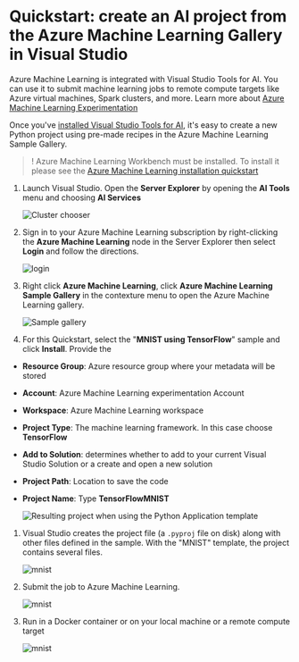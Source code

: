 # Quickstart: create an AI project from the Azure Machine Learning Gallery in Visual Studio

Azure Machine Learning is integrated with Visual Studio Tools for AI. You can use it to submit machine learning jobs to remote compute targets like Azure virtual machines, Spark clusters, and more. Learn more about [Azure Machine Learning Experimentation](https://docs.microsoft.com/en-us/azure/machine-learning/preview/experimentation-service-configuration) 

Once you've [installed Visual Studio Tools for AI](installation.md), it's easy to create a new Python project using pre-made recipes in the Azure Machine Learning Sample Gallery.

> ! Azure Machine Learning Workbench must be installed. To install it please see the [Azure Machine Learning installation quickstart](https://docs.microsoft.com/en-us/azure/machine-learning/preview/quickstart-installation) 

1. Launch Visual Studio. Open the **Server Explorer** by opening the **AI Tools** menu and choosing **AI Services**	

    ![Cluster chooser](./media/select-cluster.png)

1. Sign in to your Azure Machine Learning subscription by right-clicking the **Azure Machine Learning** node in the Server Explorer then select **Login** and follow the directions.

    ![login](./media/azureml-login.png)
 
1. Right click **Azure Machine Learning**, click **Azure Machine Learning Sample Gallery** in the contexture menu to open the Azure Machine Learning gallery. 
	
    ![Sample gallery](./media/gallery.png)

1. For this Quickstart, select the "**MNIST using TensorFlow**" sample and click **Install**. Provide the 

  - **Resource Group**: Azure resource group where your metadata will be stored
  - **Account**: Azure Machine Learning experimentation Account
  - **Workspace**: Azure Machine Learning workspace
  - **Project Type**: The machine learning framework. In this case choose **TensorFlow**
  - **Add to Solution**: determines whether to add to your current Visual Studio Solution or a create and open a new solution
  - **Project Path**: Location to save the code
  - **Project Name**: Type **TensorFlowMNIST**
   

    ![Resulting project when using the Python Application template](media/new-azuresampleproject.png)

1. Visual Studio creates the project file (a `.pyproj` file on disk) along with other files defined in the sample. With the "MNIST" template, the project contains several files.

    ![mnist](media/azml-mnist.png)

1. Submit the job to Azure Machine Learning. 

    ![mnist](media/submit-azml.png)

1. Run in a Docker container or on your local machine or a remote compute target

    ![mnist](media/azml-local.png)
